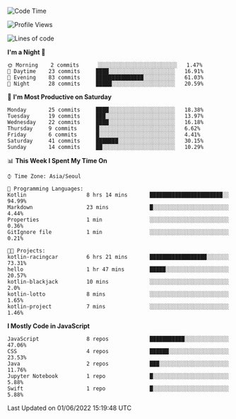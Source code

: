 <!--START_SECTION:waka-->
![Code Time](http://img.shields.io/badge/Code%20Time-0%20secs-blue)

![Profile Views](http://img.shields.io/badge/Profile%20Views-0-blue)

![Lines of code](https://img.shields.io/badge/From%20Hello%20World%20I%27ve%20Written-54%20Thousand%20lines%20of%20code-blue)

**I'm a Night 🦉** 

```text
🌞 Morning    2 commits      ░░░░░░░░░░░░░░░░░░░░░░░░░   1.47% 
🌆 Daytime    23 commits     ████░░░░░░░░░░░░░░░░░░░░░   16.91% 
🌃 Evening    83 commits     ███████████████░░░░░░░░░░   61.03% 
🌙 Night      28 commits     █████░░░░░░░░░░░░░░░░░░░░   20.59%

```
📅 **I'm Most Productive on Saturday** 

```text
Monday       25 commits     ████░░░░░░░░░░░░░░░░░░░░░   18.38% 
Tuesday      19 commits     ███░░░░░░░░░░░░░░░░░░░░░░   13.97% 
Wednesday    22 commits     ████░░░░░░░░░░░░░░░░░░░░░   16.18% 
Thursday     9 commits      █░░░░░░░░░░░░░░░░░░░░░░░░   6.62% 
Friday       6 commits      █░░░░░░░░░░░░░░░░░░░░░░░░   4.41% 
Saturday     41 commits     ███████░░░░░░░░░░░░░░░░░░   30.15% 
Sunday       14 commits     ██░░░░░░░░░░░░░░░░░░░░░░░   10.29%

```


📊 **This Week I Spent My Time On** 

```text
⌚︎ Time Zone: Asia/Seoul

💬 Programming Languages: 
Kotlin                   8 hrs 14 mins       ███████████████████████░░   94.99% 
Markdown                 23 mins             █░░░░░░░░░░░░░░░░░░░░░░░░   4.44% 
Properties               1 min               ░░░░░░░░░░░░░░░░░░░░░░░░░   0.36% 
GitIgnore file           1 min               ░░░░░░░░░░░░░░░░░░░░░░░░░   0.21%

🐱‍💻 Projects: 
kotlin-racingcar         6 hrs 21 mins       ██████████████████░░░░░░░   73.31% 
hello                    1 hr 47 mins        █████░░░░░░░░░░░░░░░░░░░░   20.57% 
kotlin-blackjack         10 mins             ░░░░░░░░░░░░░░░░░░░░░░░░░   2.0% 
kotlin-lotto             8 mins              ░░░░░░░░░░░░░░░░░░░░░░░░░   1.65% 
kotlin-project           7 mins              ░░░░░░░░░░░░░░░░░░░░░░░░░   1.46%

```

**I Mostly Code in JavaScript** 

```text
JavaScript               8 repos             ███████████░░░░░░░░░░░░░░   47.06% 
CSS                      4 repos             ██████░░░░░░░░░░░░░░░░░░░   23.53% 
Java                     2 repos             ███░░░░░░░░░░░░░░░░░░░░░░   11.76% 
Jupyter Notebook         1 repo              █░░░░░░░░░░░░░░░░░░░░░░░░   5.88% 
Swift                    1 repo              █░░░░░░░░░░░░░░░░░░░░░░░░   5.88%

```



 Last Updated on 01/06/2022 15:19:48 UTC
<!--END_SECTION:waka-->
